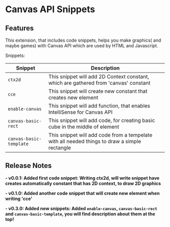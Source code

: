 # Canvas API Snippets


## Features
This extension, that includes code snippets, helps you make graphics( and maybe games) with Canvas API which are used by HTML and Javascript. 

Snippets:

| Snippet     | Description | 
| ----------- | ----------- |
| `ctx2d`       | This snippet will add 2D Context constant, which are gathered from 'canvas' constant      |
| `cce`         | This snippet will create new constant that creates new <canvas> element        |
| `enable-canvas` | This snippet will add function, that enables IntelliSense for Canvas API        |
| `canvas-basic-rect` | This snippet will add code, for creating basic cube in the middle of <canvas> element        |
| `canvas-basic-template` | This snippet will add code from a tempelate with all needed things to draw a simple rectangle        |
## Release Notes


**- v0.0.1: Added first code snippet: Writing ctx2d, will write snippet have creates automatically constant that has 2D context, to draw 2D graphics**

**- v0.1.0: Added another code snippet that will create new <canvas> element when writing 'cce'**

**- v0.3.0: Added new snippets: Added `enable-canvas`,  `canvas-basic-rect` and `canvas-basic-template`, you will find description about them at the top!**